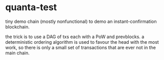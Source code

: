 # quanta-test
tiny demo chain (mostly nonfunctional) to demo an instant-confirmation blockchain.

the trick is to use a DAG of txs each with a PoW and prevblocks. a deterministic ordering algorithm is used to favour the head with the most work, so there is only a small set of transactions that are ever not in the main chain.
